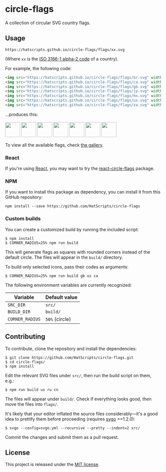 # circle-flags

A collection of circular SVG country flags.

## Usage

```
https://hatscripts.github.io/circle-flags/flags/xx.svg
```
(Where `xx` is the [ISO 3166-1 alpha-2 code](https://www.iso.org/obp/ui/#search/code/) of a country).

For example, the following code:
```html
<img src="https://hatscripts.github.io/circle-flags/flags/br.svg" width="48">
<img src="https://hatscripts.github.io/circle-flags/flags/ca.svg" width="48">
<img src="https://hatscripts.github.io/circle-flags/flags/gb.svg" width="48">
<img src="https://hatscripts.github.io/circle-flags/flags/jp.svg" width="48">
<img src="https://hatscripts.github.io/circle-flags/flags/mx.svg" width="48">
<img src="https://hatscripts.github.io/circle-flags/flags/us.svg" width="48">
<img src="https://hatscripts.github.io/circle-flags/flags/za.svg" width="48">
```

...produces this:<br/><br/>
<img src="https://hatscripts.github.io/circle-flags/flags/br.svg" width="48">
<img src="https://hatscripts.github.io/circle-flags/flags/ca.svg" width="48">
<img src="https://hatscripts.github.io/circle-flags/flags/gb.svg" width="48">
<img src="https://hatscripts.github.io/circle-flags/flags/jp.svg" width="48">
<img src="https://hatscripts.github.io/circle-flags/flags/mx.svg" width="48">
<img src="https://hatscripts.github.io/circle-flags/flags/us.svg" width="48">
<img src="https://hatscripts.github.io/circle-flags/flags/za.svg" width="48">

To view all the available flags, check [the gallery](https://hatscripts.github.io/circle-flags/all-flags.html).

### React

If you're using [React](https://reactjs.org), you may want to try the
[react-circle-flags](https://www.npmjs.com/package/react-circle-flags) package.

### NPM

If you want to install this package as dependency, you can install it from this GitHub repository:

```
npm install --save https://github.com/HatScripts/circle-flags
```

### Custom builds

You can create a customized build by running the included script:

```
$ npm install
$ CORNER_RADIUS=25% npm run build
```

This will generate flags as squares with rounded corners instead of the default circle. The files will appear in the `build/` directory.

To build only selected icons, pass their codes as arguments:

```
$ CORNER_RADIUS=25% npm run build gb us ca
```

The following environment variables are currently recognized:

| Variable        | Default value  |
| --------------- | -------------- |
| `SRC_DIR`       | `src/`         |
| `BUILD_DIR`     | `build/`       |
| `CORNER_RADIUS` | `50%` (circle) |

## Contributing

To contribute, clone the repository and install the dependencies:

```
$ git clone https://github.com/HatScripts/circle-flags.git
$ cd circle-flags/
$ npm install
```

Edit the relevant SVG files under `src/`, then run the build script on them, e.g.:

```
$ npm run build us ru cn
```

The files will appear under `build/`. Check if everything looks good, then move the files into `flags/`.

It's likely that your editor inflated the source files considerably—it's a good idea to prettify them before proceeding (requires [svgo](https://github.com/svg/svgo) >=1.2.0):

```
$ svgo --config=svgo.yml --recursive --pretty --indent=2 src/
```

Commit the changes and submit them as a pull request.

## License

This project is released under the [MIT license](LICENSE).
